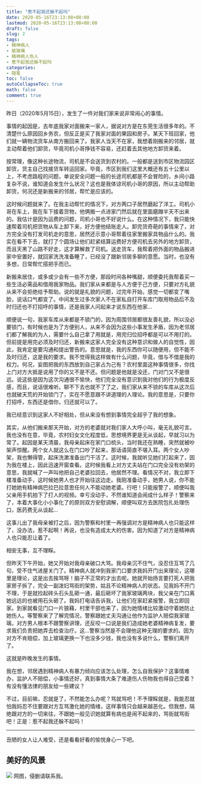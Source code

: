 ```yaml
---
title: "惹不起我还躲不起吗"
date: 2020-05-16T23:13:08+08:00
lastmod: 2020-05-16T23:13:08+08:00
draft: false
slug: 2
tags:
- 精神病人
- 砸玻璃
- 精神病人伤人
- 惹不起我还躲不起吗
categories:
- 随笔
toc: false
autoCollapseToc: true
math: false
comment: true
---
```

昨日（2020年5月15日），发生了一件对我们家来说非常闹心的事情。

事情的起因是，去年底我家对面搬来一家人，据说对方是在东莞生活很多年的。不清楚什么原因回乡务农，但反正是买了我家对面的果园和房子。某天下班回家，他们就一辆物流货车从南方搬回来了。我家人当天不在家，我想着刚搬来的邻居，就主动帮着他们卸货，毕竟司机小哥挣钱不容易，还赶着去其他地方卸货来着。

按常理，像这种长途物流，司机是不会送货到农村的。一般都是送到市区物流园区卸货，货主自己找接货车转运回家。毕竟，市区到我们这里大概还有五十公里以上，不考虑路程的问题，单说安全问题一般的长途司机都是不会冒险的，乡间小路复杂不说，谁知道会发生什么状况？这也是我体谅司机小哥的原因，所以主动帮助卸货，何况还是新搬来的邻居，帮忙是应该的。

这时候问题就来了。在我主动帮忙的情况下，对方两口子居然磨起了洋工。司机小哥在车上，我在车下接着货物，他俩搬一点进家门然后就在里面磨蹭半天不出来的。我估计是因为运费的问题，司机小哥也不好说什么。在这种情况下，我只能快速帮着司机把货物从车上卸下来，好方便他结账走人。卸完货奇葩的事情来了，对方完全没有打发司机走的意思，居然还示意小哥帮着往家里搬家具物品什么的。我实在看不下去，就打了个圆场让他们赶紧结算运费好方便司机去另外的地方卸货，而且天黑了山路不好走，这才算解救了司机。送走货车，我帮着把外面的物品搬进家中安置好，就回家洗洗准备睡了，已经没了跟新邻居多聊的意愿。当时，也没有多想，日常帮忙搭把手而已。

新搬来居住，或多或少会有一些不方便，那段时间各种嘴甜，顺便委托我帮着买一些生活必需品和借用我家物品。我们家从来都是与人方便于己方便，只要对方礼貌从来不会拒绝给予帮助。说的就是礼貌的问题，过完年开始，感觉一切都变了嘴脸，说话口气都变了。中间发生过多次家人不在家私自打开车库门取用物品后不及时归还也不打招呼的事情，还是我家人问起来才说东西在他家...

顺便说一句，我家车库从来都是不锁门的，因为周围邻居都很友善礼貌，所以没必要锁门，有时候也是为了方便别人，从来不会因为这些小事发生矛盾，因为老邻居们都了解我的为人，需要什么自己拿了用就是，用完归位招呼都是可以不用打的。但前提是用完必须及时归还，新搬来这家人完全没有这种意识和做人的自觉性，因此，我肯定是要沟通和提出警告的。意思就是，我的东西你可以随便用，但不能不及时归还，这是我的要求。我不觉得我这样做有什么问题，毕竟，借与不借是我的权力。何况，妄图把我的东西放到自己家占为己有？农村里面这种事情很多，你找上门对方大抵是说用了你的又不是不还。但问题是他就是没还，门对门又不是很远。说这些是因为这次沟通很不愉快，他们完全没有意识到我对他们的行为极度反感，而且，说话很难听。聊不下去也就不了了之，我们家从来不锁的车库从这次后也就破天荒的开始锁门了，实在不愿意跟不讲道理的人理论。我的意思是，只要你打招呼，东西还是借你，归还就可以了。

我已经意识到这家人不好相处，但从来没有想到事情完全超乎了我的想象。

其实，从他们搬来那天开始，对方的老婆就对我们家人大呼小叫，毫无礼貌可言。我也没有在意，毕竟，农村妇女文化程度低，思想境界更是无从谈起，早就习以为常了。起因是某天清晨，我母亲起床在家门口梳头，当时我还在熟睡，突然就被吵架声惊醒。两个女人就这么在门口吵了起来，那话语简直不堪入耳。两个女人吵架，我也懒得管，起床洗漱准备出门干活了。这时候，我就听见她们打起来了，因为我在楼上，因此迅速开窗查看。这时候我看上对方丈夫站在门口完全没有劝架的意思，我就喊了一声叫他把自己老婆拉回去，他居然不理。看情况不对，我立即下楼准备动手，这时候她男人也才开始往这边走。我刚准备动手，她男人说，你不能打她她有精神病巴拉巴拉意思任何人不能动她老婆。行吧！只能报警了，顺便叫我父亲用手机拍下了打人的视频。幸亏没动手，不然谁知道会闹成什么样子！警察来了，本着大事化小小事化了的原则双方安慰调解，顺便叫双方去医院包扎处理伤口，医药费无从谈起...

这事儿出了我母亲被打之后，因为警察和村里一再强调对方是精神病人也只能这样了，没办法，惹不起啊！再说，也没有造成太大的伤害。因为知道了对方是精神病人也只能忍让着了。

相安无事，互不理睬。

但昨天下午开始，她又开始对我母亲破口大骂。我母亲沉不住气，没忍住互骂了几句，受不住气进屋关门了。精神病人就冲到我家门口要求我妈开门出来理论，这哪里是理论，这是出去挨骂呀！脑子不正常的才出去呢。她就开始扬言要打死人把我家房子拆了，完全一副泼妇骂街的架势，姑且不论精神病人的状态。见我妈不开门不理，于是就捡起砖头石头乱砸一通，最后砸坏了我家玻璃两块，我父亲在门口离她远远的也被用石头砸了。我妈打电话告诉我，让他们在家赶紧报警，我立即回家。到家就看见门口一片狼藉，村里干部也来了，因为她情绪比较激动守着她防止她伤人。等警察来了了解完情况，警察跟她丈夫沟通让他作为监护人赔偿我家玻璃，对方男人根本不跟警察讲理，还反咬一口说是我们造成她老婆精神病复发，要求我们负责把她弄去检查治疗。这...警察当然是不会理他这种无理的要求的。因为对方不肯赔偿，加上玻璃更换一下也没多少钱，我也没有多说什么，警察们离开了。

这就是昨晚发生的事情。

我在想，邻居遇到精神病人有暴力倾向应该怎么处理，怎么自我保护？这事情难办，监护人不赔偿，小事情还好，真到事情大条了难道伤人伤物我也得自己受着？有没有懂法律的朋友给一些建议？

不过，目前嘛，忍就是了，不然能怎么办呢？骂就骂吧！不予理睬就是，我能忍就怕我妈忍不住要跟对方互骂激化她的情绪，这样事情只会越来越恶化。但我想，隔绝跟对方的一切来往，不跟她一般见识她就算有病也是闹不起来的，骂街就骂街吧！正是：惹不起我还躲不起吗！

---

丑陋的女人让人难受，还是看看好看的愉悦身心一下吧。

## 美好的风景

![](https://img.dtz9.com/imgs/2020/05/22ba2e7ba450d15c.jpg)
网图，侵删请联系我。